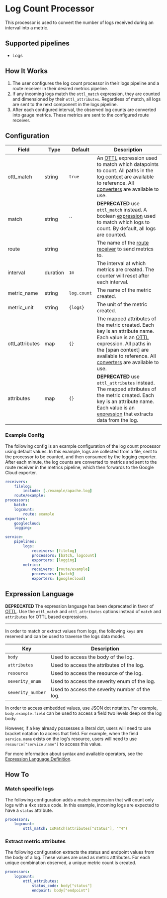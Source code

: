 # Log Count Processor
This processor is used to convert the number of logs received during an interval into a metric.

## Supported pipelines
- Logs

## How It Works
1. The user configures the log count processor in their logs pipeline and a route receiver in their desired metrics pipeline.
2. If any incoming logs match the `ottl_match` expression, they are counted and dimensioned by their `ottl_attributes`. Regardless of match, all logs are sent to the next component in the logs pipeline.
3. After each configured interval, the observed log counts are converted into gauge metrics. These metrics are sent to the configured route receiver.


## Configuration
| Field           | Type     | Default     | Description                                                                                                                                                                                                                                                         |
|-----------------|----------|-------------|---------------------------------------------------------------------------------------------------------------------------------------------------------------------------------------------------------------------------------------------------------------------|
| ottl_match      | string   | `true`      | An [OTTL] expression used to match which datapoints to count. All paths in the [log context] are available to reference. All [converters] are available to use.                                                                                                     |
| match           | string   | ``          | **DEPRECATED** use `ottl_match` instead. A boolean [expression](https://github.com/antonmedv/expr/blob/master/docs/Language-Definition.md) used to match which logs to count. By default, all logs are counted.                                                     |
| route           | string   | ` `         | The name of the [route receiver](../../receiver/routereceiver/README.md) to send metrics to.                                                                                                                                                                        |
| interval        | duration | `1m`        | The interval at which metrics are created. The counter will reset after each interval.                                                                                                                                                                              |
| metric_name     | string   | `log.count` | The name of the metric created.                                                                                                                                                                                                                                     |
| metric_unit     | string   | `{logs}`    | The unit of the metric created.                                                                                                                                                                                                                                     |
| ottl_attributes | map      | `{}`        | The mapped attributes of the metric created. Each key is an attribute name. Each value is an [OTTL] expression. All paths in the [span context] are available to reference. All [converters] are available to use.                                                  |
| attributes      | map      | `{}`        | **DEPRECATED** use `ottl_attributes` instead. The mapped attributes of the metric created. Each key is an attribute name. Each value is an [expression](https://github.com/antonmedv/expr/blob/master/docs/Language-Definition.md) that extracts data from the log. |

[OTTL]: https://github.com/open-telemetry/opentelemetry-collector-contrib/tree/v0.127.0/pkg/ottl#readme
[converters]: https://github.com/open-telemetry/opentelemetry-collector-contrib/blob/v0.127.0/pkg/ottl/ottlfuncs/README.md#converters
[log context]: https://github.com/open-telemetry/opentelemetry-collector-contrib/blob/v0.127.0/pkg/ottl/contexts/ottllog/README.md

### Example Config
The following config is an example configuration of the log count processor using default values. In this example, logs are collected from a file, sent to the processor to be counted, and then consumed by the logging exporter. After each minute, the log counts are converted to metrics and sent to the route receiver in the metrics pipeline, which then forwards to the Google Cloud exporter.
```yaml
receivers:
    filelog:
        include: [./example/apache.log]
    route/example:
processors:
    batch:
    logcount:
        route: example
exporters:
    googlecloud:
    logging:

service:
    pipelines:
        logs:
            receivers: [filelog]
            processors: [batch, logcount]
            exporters: [logging]
        metrics:
            receivers: [route/example]
            processors: [batch]
            exporters: [googlecloud]
```

## Expression Language
**DEPRECATED**
The expression language has been deprecated in favor of [OTTL]. Use the `ottl_match` and `ottl_attributes` options instead of `match` and `attributes` for OTTL based expressions.

---
In order to match or extract values from logs, the following `keys` are reserved and can be used to traverse the logs data model.

| Key               | Description                                    |
|-------------------|------------------------------------------------|
| `body`            | Used to access the body of the log.            |
| `attributes`      | Used to access the attributes of the log.      |
| `resource`        | Used to access the resource of the log.        |
| `severity_enum`   | Used to access the severity enum of the log.   |
| `severity_number` | Used to access the severity number of the log. |

In order to access embedded values, use JSON dot notation. For example, `body.example.field` can be used to access a field two levels deep on the log body. 

However, if a key already possesses a literal dot, users will need to use bracket notation to access that field. For example, when the field `service.name` exists on the log's resource, users will need to use `resource["service.name"]` to access this value.

For more information about syntax and available operators, see the [Expression Language Definition](https://github.com/antonmedv/expr/blob/master/docs/Language-Definition.md).

## How To
### Match specific logs
The following configuration adds a match expression that will count only logs with a 4xx status code. In this example, incoming logs are expected to have a `status` attribute.
```yaml
processors:
    logcount:
        ottl_match: IsMatch(attributes["status"], "^4")
```

### Extract metric attributes
The following configuration extracts the status and endpoint values from the body of a log. These values are used as metric attributes. For each unique combination observed, a unique metric count is created.
```yaml
processors:
    logcount:
        ottl_attributes:
            status_code: body["status"]
            endpoint: body["endpoint"]
```
